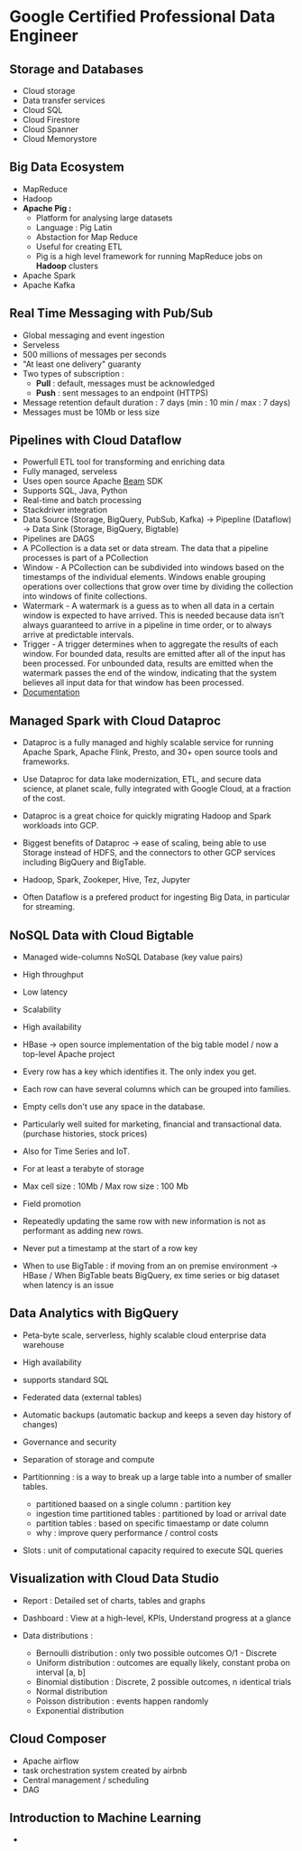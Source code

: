 # Google Certified Professional Data Engineer

## Storage and Databases

- Cloud storage
- Data transfer services
- Cloud SQL 
- Cloud Firestore
- Cloud Spanner
- Cloud Memorystore


## Big Data Ecosystem

- MapReduce
- Hadoop
- __Apache Pig :__
  - Platform for analysing large datasets
  - Language : Pig Latin
  - Abstaction for Map Reduce
  - Useful for creating ETL
  - Pig is a high level framework for running MapReduce jobs on __Hadoop__ clusters
- Apache Spark
- Apache Kafka


## Real Time Messaging with Pub/Sub

- Global messaging and event ingestion 
- Serveless
- 500 millions of messages per seconds
- "At least one delivery" guaranty
- Two types of subscription :
  - __Pull__ : default, messages must be acknowledged 
  - __Push__ : sent messages to an endpoint (HTTPS)
- Message retention default duration : 7 days (min : 10 min / max : 7 days)
- Messages must be 10Mb or less size


## Pipelines with Cloud Dataflow

- Powerfull ETL tool for transforming and enriching data
- Fully managed, serveless
- Uses open source Apache [Beam](https://beam.apache.org/) SDK
- Supports SQL, Java, Python
- Real-time and batch processing
- Stackdriver integration
- Data Source (Storage, BigQuery, PubSub, Kafka) -> Pipepline (Dataflow) -> Data Sink (Storage, BigQuery, Bigtable)
- Pipelines are DAGS
- A PCollection is a data set or data stream. The data that a pipeline processes is part of a PCollection
- Window - A PCollection can be subdivided into windows based on the timestamps of the individual elements. Windows enable grouping operations over collections that grow over time by dividing the collection into windows of finite collections.
- Watermark - A watermark is a guess as to when all data in a certain window is expected to have arrived. This is needed because data isn’t always guaranteed to arrive in a pipeline in time order, or to always arrive at predictable intervals.
- Trigger - A trigger determines when to aggregate the results of each window. For bounded data, results are emitted after all of the input has been processed. For unbounded data, results are emitted when the watermark passes the end of the window, indicating that the system believes all input data for that window has been processed.
- [Documentation](https://beam.apache.org/documentation/basics/)

## Managed Spark with Cloud Dataproc

- Dataproc is a fully managed and highly scalable service for running Apache Spark, Apache Flink, Presto, and 30+ open source tools and frameworks.
- Use Dataproc for data lake modernization, ETL, and secure data science, at planet scale, fully integrated with Google Cloud, at a fraction of the cost.

- Dataproc is a great choice for quickly migrating Hadoop and Spark workloads into GCP.
- Biggest benefits of Dataproc -> ease of scaling, being able to use Storage instead of HDFS, and the connectors to other GCP services including BigQuery and BigTable.
- Hadoop, Spark, Zookeper, Hive, Tez, Jupyter
- Often Dataflow is a prefered product for ingesting Big Data, in particular for streaming. 

## NoSQL Data with Cloud Bigtable

- Managed wide-columns NoSQL Database (key value pairs)
- High throughput
- Low latency
- Scalability
- High availability

- HBase -> open source implementation of the big table model / now a top-level Apache project

- Every row has a key which identifies it. The only index you get. 
- Each row can have several columns which can be grouped into families.
- Empty cells don't use any space in the database.

- Particularly well suited for marketing, financial and transactional data. (purchase histories, stock prices) 
- Also for Time Series and IoT.
- For at least a terabyte of storage
- Max cell size : 10Mb / Max row size : 100 Mb
- Field promotion
- Repeatedly updating the same row with new information is not as performant as adding new rows.
- Never put a timestamp at the start of a row key
- When to use BigTable : if moving from an on premise environment -> HBase / When BigTable beats BigQuery, ex time series or big dataset when latency is an issue

## Data Analytics with BigQuery

- Peta-byte scale, serverless, highly scalable cloud enterprise data warehouse
- High availability
- supports standard SQL 
- Federated data (external tables)
- Automatic backups (automatic backup and keeps a seven day history of changes)
- Governance and security
- Separation of storage and compute

- Partitionning : is a way to break up a large table into a number of smaller tables.
  - partitioned baased on a single column : partition key
  - ingestion time partitioned tables : partitioned by load or arrival date
  - partition tables : based on specific timaestamp or date column
  - why : improve query performance / control costs

- Slots : unit of computational capacity required to execute SQL queries

## Visualization with Cloud Data Studio

- Report : Detailed set of charts, tables and graphs
- Dashboard : View at a high-level, KPIs, Understand progress at a glance

- Data distributions : 
  - Bernoulli distribution : only two possible outcomes O/1 - Discrete
  - Uniform distribution : outcomes are equally likely, constant proba on interval [a, b]
  - Binomial distibution : Discrete, 2 possible outcomes, n identical trials
  - Normal distribution 
  - Poisson distribution : events happen randomly
  - Exponential distribution 
 
## Cloud Composer 

- Apache airflow
- task orchestration system created by airbnb
- Central management / scheduling
- DAG 

## Introduction to Machine Learning

- 
